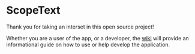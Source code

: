 # ScopeText
Thank you for taking an interset in this open source project! 

Whether you are a user of the app, or a developer, the [wiki](https://github.com/Alton09/ScopeText/wiki) will provide an informational guide on how to use or help develop the application.

